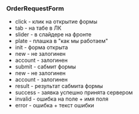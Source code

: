 ### OrderRequestForm

 * click - клик на открытие формы
  * tab - на табе в ЛК
  * slider - в слайдере на фронте
  * plate - плашка в "как мы работаем"
 * init - форма открыта
  * new - не залогинен
  * account - залогинен
 * submit - сабмит формы
  * new - не залогинен
  * account - залогинен
 * result - результат сабмита формы
  * success - заявка успешно принята сервером
  * invalid - ошибка на поле + имя поля
  * error - ошибка + текст ошибки

